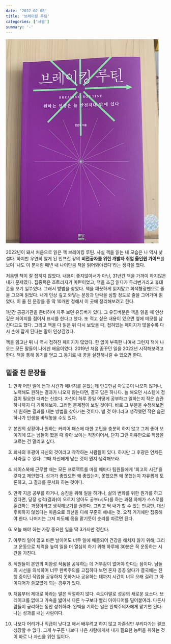 ```yaml
---
date: '2022-02-08'
title: '브레이킹 루틴'
categories: ['서평']
summary: '-'
---
```


![브레이킹 루틴](images/breaking-routine.jpeg)

2022년이 돼서 처음으로 읽은 책 브레이킹 루틴.
사실 책을 읽는 내 모습은 나 역시 낯설다.
하지만 우연히 알게 된 인프런 강의 **비전공자를 위한 개발자 취업 올인원 가이드**를 보며
'나도 이 분처럼 매년 내 나이만큼 책을 읽어봐야겠다'라는 생각을 했다.

처음엔 책이 잘 잡히지 않았다. 내용이 좋지않아서가 아닌, 31년간 책을 가까이 하지않은 내가 문제였다.
집중력은 흐트러지기 마련이었고, 책을 조금 읽다가 두리번거리고 휴대폰을 보기 일쑤였다.
그래서 방법을 찾았다. 책을 깨끗하게 읽지말고 회색형광펜으로 줄을 그으며 읽었다.
내게 인상 깊고 와닿는 문장과 단락을 심할 정도로 줄을 그어가며 읽었다.
이 줄 친 문장들 중 딱 10개만 정해서 이 곳에 정리해보려고 한다.

1년간 공공기관을 준비하며 자주 보던 유튜버가 있다. 그 유튜버분은 책을 읽을 때 인상깊은 페이지를 접어서 표시를 한다고 했다. 또 적고 싶은 내용이 있으면 옆에 메모를 남긴다고도 했다.
그리고 책을 다 읽은 뒤 다시 보았을 때, 접혀있는 페이지가 많을수록 다시 손에 잡게 된다는 말이 인상깊었다.

책을 읽고난 뒤 나 역시 접혀진 페이지가 많았다. 한 없이 부족한 나여서 그런지 책에 나오는 모든 말들이 나에겐 배움이었다.
2019년 처음 꿈꾸던 일을 2022년 시작해보려고 한다. 책을 통해 동기를 얻고 그 동기로 내 꿈을 실천해나갈 수 있으면 한다.

## 밑줄 친 문장들

1. 만약 어떤 일에 돈과 시간과 에너지를 쏟았는데 인풋만큼 아웃풋이 나오지 않거나, 노력해도 원하는 결과가 나오지 않는다면, 결국 답은 하나다. 늘 해오던 시스템에 점검이 필요한 때라는 신호다. 자신이 하루 종일 어떻게 공부하고 일하는지 작은 습관 하나까지 다 기록해보자. 그러면 문제점이 보일 것이다. 바로 그 부분을 수정해보면서 원하는 결과를 내는 방법을 찾아가는 것이다. 별 것 아니라고 생각했던 작은 습관 하나가 인생을 바꿔놓을 수도 있다.

2. 본인의 상황이나 원하는 커리어 패스에 대한 고민을 충분히 하지 않고 그저 좋아 보이기에 또는 남들이 봤을 때 좋아 보이는 직장이어서, 단지 그런 이유만으로 직장을 고르는 건 말리고 싶다.

3. 회사의 후광이 자신의 것이라고 착각하는 사람들이 있다. 하지만 그 후광은 언제든 사라질 수 있다. 그때 자신에게 남는 것이 뭔지 생각해보라.

4. 페이스북에 근무할 때는 모든 프로젝트를 마칠 때마다 팀원들에게 '회고의 시간'을 갖자고 제안했다. 성과가 좋았으면 왜 좋았는지, 못했으면 왜 못했는지 자유롭게 토론하고, 그 결과를 문서화 하는 것이다.

5. 만약 지금 공부를 하거나, 승진을 위해 일을 하거나, 삶의 변화를 위한 뭔가를 하고 있다면, 당장 성적(결과)이 오르지 않아도 공부(시도)를 하는 과정 자체가 스스로를 훈련하는 과정이라고 생각해보기를 권한다. 그리고 딱 내가 할 수 있는 만큼만, 대신 후회하지 않겠다는 마음으로 최선을 다해 꾸준히 해내는 것. 오직 거기에만 집중해야 한다. 나머지는 그저 파도에 몸을 맡기듯이 순리를 따르면 된다.

6. 오늘 해야 하는 가장 중요한 일을 딱 3가지만 정한다.

7. 아무리 일이 많고 바쁜 날이어도 너무 일에 매몰되어 건강을 해치지 않기 위해, 그리고 운동으로 체력을 높여 일을 더 열심히 하기 위해 하루에 30분은 꼭 운동하는 시간을 가진다.

8. 직원들이 본인의 미완성 작품을 공유하는 데 거부감이 없어야 한다는 점이다. 남들의 시선을 의식하여 너무 완벽주의를 고집하다 보면 혼자 끙끙 앓다가 결국에는 진행 중이던 작업을 공유하지 못하거나 공유하는 데까지 시간이 너무 오래 걸려 그 아이디어가 쓸모없게 되는 경우가 있다.

9. 처음부터 제대로 하라는 말은 적절하지 않다. 속도야말로 성공의 새로운 요소다. 브레이크를 없애고 가속을 밟아서 다른 누구보다 빨리 아이디어를 밀어붙여라. 다른사람들이 궁리하는 동안 성취하라. 완벽을 기하는 일은 완벽주의자에게 맡기면 된다. 나는 성과를 내는 사람이다.

10. 나보다 어리거나 직급이 낮다고 해서 배우려고 하지 않고 자존심만 부리다가는 결코 성장할 수 없다. 그게 누구든 나보다 나은 사람에게서 내가 필요한 능력을 취하는 것이 바로 나 자신을 위한 일이다.
